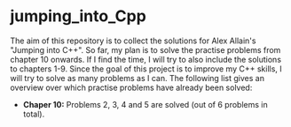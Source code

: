 # jumping_into_Cpp

The aim of this repository is to collect the solutions for Alex Allain's "Jumping into C++". So far, my plan is to solve the practise problems from chapter 10 onwards. If I find the time, I will try to also include the solutions to chapters 1-9. Since the goal of this project is to improve my C++ skills, I will try to solve as many problems as I can. The following list gives an overview over which practise problems have already been solved:

+ __Chaper 10:__ Problems 2, 3, 4 and 5 are solved (out of 6 problems in total).

